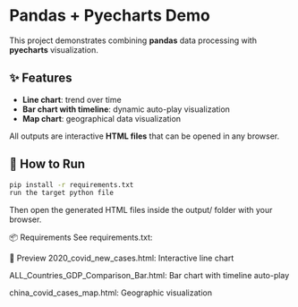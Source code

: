 # Pandas + Pyecharts Demo

This project demonstrates combining **pandas** data processing with **pyecharts** visualization.

## ✨ Features

- **Line chart**: trend over time
- **Bar chart with timeline**: dynamic auto-play visualization
- **Map chart**: geographical data visualization

All outputs are interactive **HTML files** that can be opened in any browser.

## 🚀 How to Run
```bash
pip install -r requirements.txt
run the target python file
```
Then open the generated HTML files inside the output/ folder with your browser.

📦 Requirements
See requirements.txt:

🔎 Preview
2020_covid_new_cases.html: Interactive line chart

ALL_Countries_GDP_Comparison_Bar.html: Bar chart with timeline auto-play

china_covid_cases_map.html: Geographic visualization

